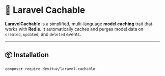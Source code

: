 # 🚀 Laravel Cachable

**LaravelCachable** is a simplified, multi-language **model caching** trait that works with **Redis**.
It automatically caches and purges model data on `created`, `updated`, and `deleted` events.

---

## 📦 Installation

```bash
composer require devituz/laravel-cachable